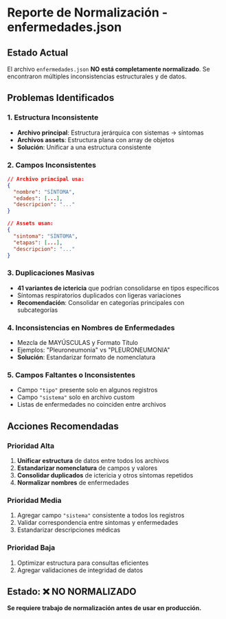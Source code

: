 # Reporte de Normalización - enfermedades.json

## Estado Actual
El archivo `enfermedades.json` **NO está completamente normalizado**. Se encontraron múltiples inconsistencias estructurales y de datos.

## Problemas Identificados

### 1. Estructura Inconsistente
- **Archivo principal**: Estructura jerárquica con sistemas → síntomas
- **Archivos assets**: Estructura plana con array de objetos
- **Solución**: Unificar a una estructura consistente

### 2. Campos Inconsistentes
```json
// Archivo principal usa:
{
  "nombre": "SÍNTOMA",
  "edades": [...],
  "descripcion": "..."
}

// Assets usan:
{
  "sintoma": "SÍNTOMA", 
  "etapas": [...],
  "descripcion": "..."
}
```

### 3. Duplicaciones Masivas
- **41 variantes de ictericia** que podrían consolidarse en tipos específicos
- Síntomas respiratorios duplicados con ligeras variaciones
- **Recomendación**: Consolidar en categorías principales con subcategorías

### 4. Inconsistencias en Nombres de Enfermedades
- Mezcla de MAYÚSCULAS y Formato Título
- Ejemplos: "Pleuroneumonia" vs "PLEURONEUMONIA"
- **Solución**: Estandarizar formato de nomenclatura

### 5. Campos Faltantes o Inconsistentes
- Campo `"tipo"` presente solo en algunos registros
- Campo `"sistema"` solo en archivo custom
- Listas de enfermedades no coinciden entre archivos

## Acciones Recomendadas

### Prioridad Alta
1. **Unificar estructura** de datos entre todos los archivos
2. **Estandarizar nomenclatura** de campos y valores
3. **Consolidar duplicados** de ictericia y otros síntomas repetidos
4. **Normalizar nombres** de enfermedades

### Prioridad Media
1. Agregar campo `"sistema"` consistente a todos los registros
2. Validar correspondencia entre síntomas y enfermedades
3. Estandarizar descripciones médicas

### Prioridad Baja
1. Optimizar estructura para consultas eficientes
2. Agregar validaciones de integridad de datos

## Estado: ❌ NO NORMALIZADO
**Se requiere trabajo de normalización antes de usar en producción.**